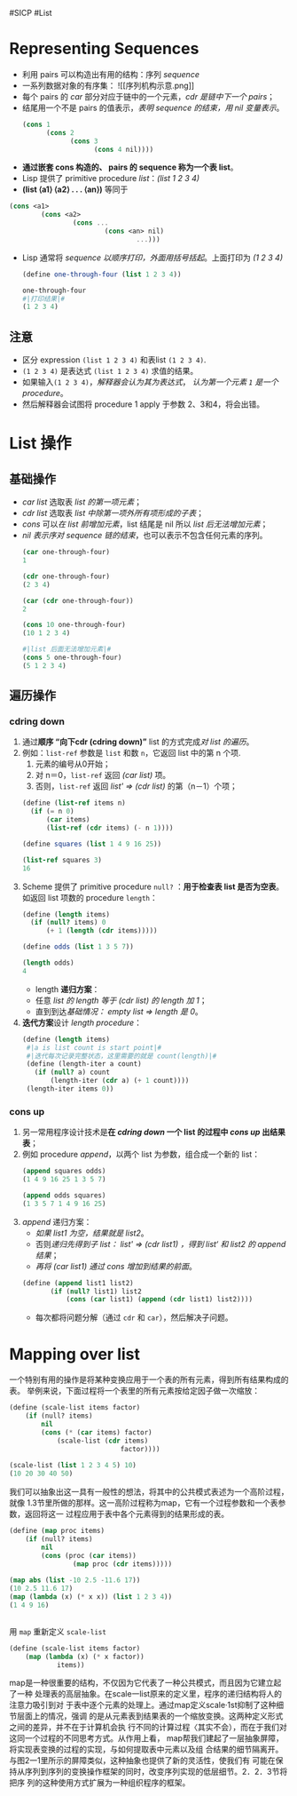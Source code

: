 #SICP #List
# Representing Sequences
- 利用 pairs 可以构造出有用的结构：序列 *sequence*
- 一系列数据对象的有序集：
![[序列机构示意.png]]
- 每个 pairs 的 *car* 部分对应于链中的一个元素，*cdr 是链中下一个 pairs*；
- 结尾用一个不是 pairs 的值表示，*表明 sequence 的结束，用 nil 变量表示*。
	```scheme
	(cons 1
	      (cons 2
	            (cons 3
	                  (cons 4 nil))))
	```
- **通过嵌套 cons 构造的、 pairs 的 sequence 称为一个表 list**。
- Lisp 提供了 primitive procedure *list*：*(list 1 2 3 4)*
- **(list ⟨a1⟩ ⟨a2⟩ . . . ⟨an⟩)**  等同于
```scheme
(cons <a1> 
		(cons <a2> 
				(cons ... 
						(cons <an> nil) 
								...)))
```
- Lisp 通常将 *sequence 以顺序打印，外面用括号括起*。上面打印为 *(1 2 3 4)*
	```scheme
	(define one-through-four (list 1 2 3 4))
	
	one-through-four
	#|打印结果|#
	(1 2 3 4)
	```

## 注意
- 区分 expression  `(list 1 2 3 4)` 和表list `(1 2 3 4)`.
- `(1 2 3 4)` 是表达式 `(list 1 2 3 4)`  求值的结果。
- 如果输入`(1 2 3 4)`，*解释器会认为其为表达式*， *认为第一个元素 `1` 是一个 procedure*。
- 然后解释器会试图将 procedure 1  apply 于参数 2、3和4，将会出错。

# List 操作
## 基础操作
- *car list* 选取表 *list 的第一项元素*；
- *cdr list* 选取表 *list 中除第一项外所有项形成的子表*；
- *cons* 可以*在 list 前增加元素*，list 结尾是 nil 所以 *list 后无法增加元素*；
- *nil* *表示序对 sequence 链的结束*，也可以表示不包含任何元素的序列。
	```scheme
	(car one-through-four)
	1
	
	(cdr one-through-four)
	(2 3 4)
	
	(car (cdr one-through-four))
	2
	
	(cons 10 one-through-four)
	(10 1 2 3 4)

	#|list 后面无法增加元素|#
	(cons 5 one-through-four)
	(5 1 2 3 4)
	```

## 遍历操作
### cdring down
1. 通过**顺序  “向下cdr (cdring down)”** list 的方式完成*对 list 的遍历*。
2. 例如：`list-ref` 参数是 `list` 和数 `n`，它返回 list 中的第 n 个项.
	1. 元素的编号从0开始；
	2. 对 n＝0，`list-ref` 返回 *(car list)* 项。
	3.  否则，`list-ref` 返回 *list' => (cdr list)* 的第（n－1）个项；
	```scheme
	(define (list-ref items n)
	  (if (= n 0)
	      (car items)
	      (list-ref (cdr items) (- n 1))))
	
	(define squares (list 1 4 9 16 25))
	
	(list-ref squares 3)
	16
	```
3. Scheme 提供了 primitive procedure  `null?` ：**用于检查表 list 是否为空表**。如返回 list 项数的 procedure `length`：
	```scheme
	(define (length items)
	  (if (null? items) 0
	      (+ 1 (length (cdr items)))))
	
	(define odds (list 1 3 5 7))
	
	(length odds)
	4
	```
	- length **递归方案**：
	- 任意 *list 的 length 等于 (cdr list) 的 length 加 1*；
	- 直到到达*基础情况： empty list => length 是 0*。
4. **迭代方案**设计 *length procedure*：
	 ```scheme
	(define (length items)
	  #|a is list count is start point|#
	  #|迭代每次记录完整状态，这里需要的就是 count(length)|#
	  (define (length-iter a count)
	    (if (null? a) count
	        (length-iter (cdr a) (+ 1 count))))
	  (length-iter items 0))
	```

### cons up
1. 另一常用程序设计技术是**在 *cdring down* 一个 list 的过程中 *cons up* 出结果表**；
2. 例如 procedure *append*，以两个 list 为参数，组合成一个新的 list：
	```scheme
	(append squares odds)
	(1 4 9 16 25 1 3 5 7)
	
	(append odds squares)
	(1 3 5 7 1 4 9 16 25)
	```
3. *append* 递归方案：
	- *如果 list1 为空，结果就是 list2*。
	- 否则*递归先得到子 list： list' => (cdr list1) ，得到 list‘ 和 list2 的 append 结果*；
	- *再将 (car list1) 通过 cons 增加到结果的前面*。
	```scheme
	(define (append list1 list2)
	       (if (null? list1) list2
	           (cons (car list1) (append (cdr list1) list2))))
	```
	- 每次都将问题分解（通过 `cdr` 和 `car`），然后解决子问题。

# Mapping over list
一个特别有用的操作是将某种变换应用于一个表的所有元素，得到所有结果构成的表。
举例来说，下面过程将一个表里的所有元素按给定因子做一次缩放：

```lisp
(define (scale-list items factor)
	(if (null? items)
		nil
		(cons (* (car items) factor)
			(scale-list (cdr items)
							factor))))
						
(scale-list (list 1 2 3 4 5) 10)
(10 20 30 40 50)
```


我们可以抽象出这一具有一般性的想法，将其中的公共模式表述为一个高阶过程，就像
1.3节里所做的那样。这一高阶过程称为map，它有一个过程参数和一个表参数，返回将这一
过程应用于表中各个元素得到的结果形成的表。

```lisp
(define (map proc items)
	(if (null? items)
		nil
		(cons (proc (car items))
				(map proc (cdr items)))))
			
(map abs (list -10 2.5 -11.6 17))
(10 2.5 11.6 17)
(map (lambda (x) (* x x)) (list 1 2 3 4))
(1 4 9 16)
	
```


 用 `map` 重新定义 `scale-list` 
 
```lisp
(define (scale-list items factor)
	(map (lambda (x) (* x factor))
			items))
```


map是一种很重要的结构，不仅因为它代表了一种公共模式，而且因为它建立起了一种
处理表的高层抽象。在scale一list原来的定义里，程序的递归结构将人的注意力吸引到对
于表中逐个元素的处理上。通过map定义scale·1st抑制了这种细节层面上的情况，强调
的是从元素表到结果表的一个缩放变换。这两种定义形式之间的差异，并不在于计算机会执
行不同的计算过程〈其实不会），而在于我们对这同一个过程的不同思考方式。从作用上看，
map帮我们建起了一层抽象屏障，将实现表变换的过程的实现，与如何提取表中元素以及组
合结果的细节隔离开。与图2一1里所示的屏障类似，这种抽象也提供了新的灵活性，使我们有
可能在保持从序列到序列的变换操作框架的同时，改变序列实现的低层细节。2．2．3节将把序
列的这种使用方式扩展为一种组织程序的框架。
